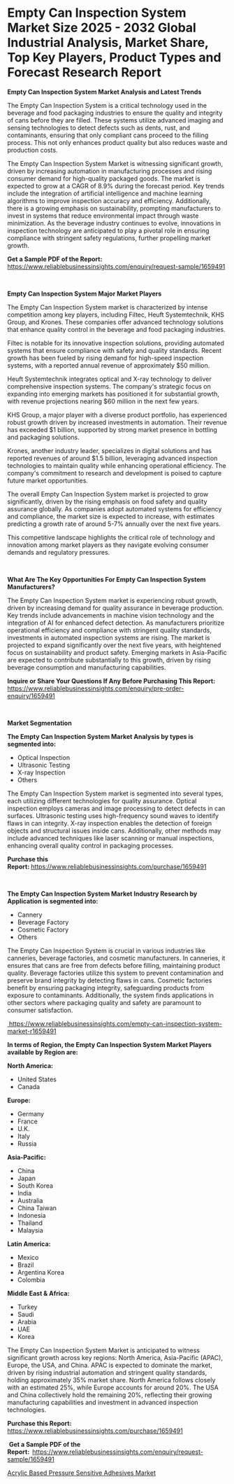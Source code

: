 <p><h1>Empty Can Inspection System Market Size 2025 - 2032 Global Industrial Analysis, Market Share, Top Key Players, Product Types and Forecast Research Report</h1></p><p><strong>Empty Can Inspection System Market Analysis and Latest Trends</strong></p>
<p><p>The Empty Can Inspection System is a critical technology used in the beverage and food packaging industries to ensure the quality and integrity of cans before they are filled. These systems utilize advanced imaging and sensing technologies to detect defects such as dents, rust, and contaminants, ensuring that only compliant cans proceed to the filling process. This not only enhances product quality but also reduces waste and production costs.</p><p>The Empty Can Inspection System Market is witnessing significant growth, driven by increasing automation in manufacturing processes and rising consumer demand for high-quality packaged goods. The market is expected to grow at a CAGR of 8.9% during the forecast period. Key trends include the integration of artificial intelligence and machine learning algorithms to improve inspection accuracy and efficiency. Additionally, there is a growing emphasis on sustainability, prompting manufacturers to invest in systems that reduce environmental impact through waste minimization. As the beverage industry continues to evolve, innovations in inspection technology are anticipated to play a pivotal role in ensuring compliance with stringent safety regulations, further propelling market growth.</p></p>
<p><strong>Get a Sample PDF of the Report:&nbsp;</strong> <a href="https://www.reliablebusinessinsights.com/enquiry/request-sample/1659491?utm_campaign=1581&utm_medium=2&utm_source=Github&utm_content=ia&utm_term=23032025&utm_id=empty-can-inspection-system">https://www.reliablebusinessinsights.com/enquiry/request-sample/1659491</a></p>
<p>&nbsp;</p>
<p><strong>Empty Can Inspection System Major Market Players</strong></p>
<p><p>The Empty Can Inspection System market is characterized by intense competition among key players, including Filtec, Heuft Systemtechnik, KHS Group, and Krones. These companies offer advanced technology solutions that enhance quality control in the beverage and food packaging industries.</p><p>Filtec is notable for its innovative inspection solutions, providing automated systems that ensure compliance with safety and quality standards. Recent growth has been fueled by rising demand for high-speed inspection systems, with a reported annual revenue of approximately $50 million.</p><p>Heuft Systemtechnik integrates optical and X-ray technology to deliver comprehensive inspection systems. The company's strategic focus on expanding into emerging markets has positioned it for substantial growth, with revenue projections nearing $60 million in the next few years.</p><p>KHS Group, a major player with a diverse product portfolio, has experienced robust growth driven by increased investments in automation. Their revenue has exceeded $1 billion, supported by strong market presence in bottling and packaging solutions.</p><p>Krones, another industry leader, specializes in digital solutions and has reported revenues of around $1.5 billion, leveraging advanced inspection technologies to maintain quality while enhancing operational efficiency. The company's commitment to research and development is poised to capture future market opportunities.</p><p>The overall Empty Can Inspection System market is projected to grow significantly, driven by the rising emphasis on food safety and quality assurance globally. As companies adopt automated systems for efficiency and compliance, the market size is expected to increase, with estimates predicting a growth rate of around 5-7% annually over the next five years.</p><p>This competitive landscape highlights the critical role of technology and innovation among market players as they navigate evolving consumer demands and regulatory pressures.</p></p>
<p>&nbsp;</p>
<p><strong>What Are The Key Opportunities For Empty Can Inspection System Manufacturers?</strong></p>
<p><p>The Empty Can Inspection System market is experiencing robust growth, driven by increasing demand for quality assurance in beverage production. Key trends include advancements in machine vision technology and the integration of AI for enhanced defect detection. As manufacturers prioritize operational efficiency and compliance with stringent quality standards, investments in automated inspection systems are rising. The market is projected to expand significantly over the next five years, with heightened focus on sustainability and product safety. Emerging markets in Asia-Pacific are expected to contribute substantially to this growth, driven by rising beverage consumption and manufacturing capabilities.</p></p>
<p><strong>Inquire or Share Your Questions If Any Before Purchasing This Report:</strong> <a href="https://www.reliablebusinessinsights.com/enquiry/pre-order-enquiry/1659491?utm_campaign=1581&utm_medium=2&utm_source=Github&utm_content=ia&utm_term=23032025&utm_id=empty-can-inspection-system">https://www.reliablebusinessinsights.com/enquiry/pre-order-enquiry/1659491</a></p>
<p>&nbsp;</p>
<p><strong>Market Segmentation</strong></p>
<p><strong>The Empty Can Inspection System Market Analysis by types is segmented into:</strong></p>
<p><ul><li>Optical Inspection</li><li>Ultrasonic Testing</li><li>X-ray Inspection</li><li>Others</li></ul></p>
<p><p>The Empty Can Inspection System market is segmented into several types, each utilizing different technologies for quality assurance. Optical inspection employs cameras and image processing to detect defects in can surfaces. Ultrasonic testing uses high-frequency sound waves to identify flaws in can integrity. X-ray inspection enables the detection of foreign objects and structural issues inside cans. Additionally, other methods may include advanced techniques like laser scanning or manual inspections, enhancing overall quality control in packaging processes.</p></p>
<p><strong>Purchase this Report:&nbsp;</strong><a href="https://www.reliablebusinessinsights.com/purchase/1659491?utm_campaign=1581&utm_medium=2&utm_source=Github&utm_content=ia&utm_term=23032025&utm_id=empty-can-inspection-system">https://www.reliablebusinessinsights.com/purchase/1659491</a></p>
<p>&nbsp;</p>
<p><strong>The Empty Can Inspection System Market Industry Research by Application is segmented into:</strong></p>
<p><ul><li>Cannery</li><li>Beverage Factory</li><li>Cosmetic Factory</li><li>Others</li></ul></p>
<p><p>The Empty Can Inspection System is crucial in various industries like canneries, beverage factories, and cosmetic manufacturers. In canneries, it ensures that cans are free from defects before filling, maintaining product quality. Beverage factories utilize this system to prevent contamination and preserve brand integrity by detecting flaws in cans. Cosmetic factories benefit by ensuring packaging integrity, safeguarding products from exposure to contaminants. Additionally, the system finds applications in other sectors where packaging quality and safety are paramount to consumer satisfaction.</p></p>
<p><a href="https://www.reliablebusinessinsights.com/empty-can-inspection-system-market-r1659491?utm_campaign=1581&utm_medium=2&utm_source=Github&utm_content=ia&utm_term=23032025&utm_id=empty-can-inspection-system">&nbsp;https://www.reliablebusinessinsights.com/empty-can-inspection-system-market-r1659491</a></p>
<p><strong>In terms of Region, the Empty Can Inspection System Market Players available by Region are:</strong></p>
<p>
    <p> <strong> North America: </strong>
        <ul>
            <li>United States</li>
            <li>Canada</li>
        </ul>
        </p> 
    <p> <strong> Europe: </strong>
        <ul>
            <li>Germany</li>
            <li>France</li>
            <li>U.K.</li>
            <li>Italy</li>
            <li>Russia</li>
        </ul>
        </p> 
    <p> <strong> Asia-Pacific: </strong>
        <ul>
            <li>China</li>
            <li>Japan</li>
            <li>South Korea</li>
            <li>India</li>
            <li>Australia</li>
            <li>China Taiwan</li>
            <li>Indonesia</li>
            <li>Thailand</li>
            <li>Malaysia</li>
        </ul>
        </p> 
    <p> <strong> Latin America: </strong>
        <ul>
            <li>Mexico</li>
            <li>Brazil</li>
            <li>Argentina Korea</li>
            <li>Colombia</li>
        </ul>
        </p> 
    <p> <strong> Middle East & Africa: </strong>
        <ul>
            <li>Turkey</li>
            <li>Saudi</li>
            <li>Arabia</li>
            <li>UAE</li>
            <li>Korea</li>
        </ul>
    </p>
    </p>
<p><p>The Empty Can Inspection System Market is anticipated to witness significant growth across key regions: North America, Asia-Pacific (APAC), Europe, the USA, and China. APAC is expected to dominate the market, driven by rising industrial automation and stringent quality standards, holding approximately 35% market share. North America follows closely with an estimated 25%, while Europe accounts for around 20%. The USA and China collectively hold the remaining 20%, reflecting their growing manufacturing capabilities and investment in advanced inspection technologies.</p></p>
<p><strong>Purchase this Report: </strong><a href="https://www.reliablebusinessinsights.com/purchase/1659491?utm_campaign=1581&utm_medium=2&utm_source=Github&utm_content=ia&utm_term=23032025&utm_id=empty-can-inspection-system">https://www.reliablebusinessinsights.com/purchase/1659491</a></p>
<p>&nbsp;<strong>Get a Sample PDF of the Report:&nbsp;&nbsp;</strong><a href="https://www.reliablebusinessinsights.com/enquiry/request-sample/1659491?utm_campaign=1581&utm_medium=2&utm_source=Github&utm_content=ia&utm_term=23032025&utm_id=empty-can-inspection-system">https://www.reliablebusinessinsights.com/enquiry/request-sample/1659491</a></p>
<p><strong></strong></p>
<p><p><a href="https://github.com/yoshih12/Market-Research-Report-List-4/blob/main/acrylic-based-pressure-sensitive-adhesives-market.md?utm_campaign=1581&utm_medium=2&utm_source=Github&utm_content=ia&utm_term=23032025&utm_id=empty-can-inspection-system">Acrylic Based Pressure Sensitive Adhesives Market</a></p></p>